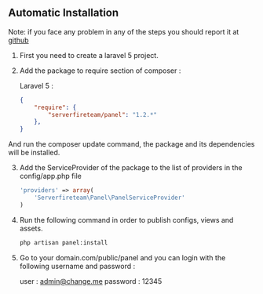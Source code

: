 ## Automatic Installation

Note: if you face any problem in any of the steps you should report it at [github](https://github.com/serverfireteam/panel/issues/new)

1. First you need to create a laravel 5 project.

2. Add the package to require section of composer :

    Laravel 5 :
    ```json
    {
        "require": {
            "serverfireteam/panel": "1.2.*"
        },
    }
    ```

And run the composer update command, the package and its dependencies will be installed.

3. Add the ServiceProvider of the package to the list of providers in the config/app.php file

    ```php
    'providers' => array(
        'Serverfireteam\Panel\PanelServiceProvider'
    )
    ```

4. Run the following command in order to publish configs, views and assets.

    ```bash
    php artisan panel:install

    ```

5. Go to your domain.com/public/panel and you can login with the following username and password :

    user : admin@change.me
    password : 12345
